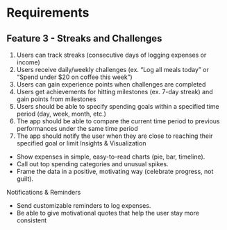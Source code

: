 # Requirements

## Feature 3 - Streaks and Challenges

1. Users can track streaks (consecutive days of logging expenses or income)
2. Users receive daily/weekly challenges (ex. “Log all meals today” or “Spend under $20 on coffee this week”)
3. Users can gain experience points when challenges are completed
4. Users get achievements for hitting milestones (ex. 7-day streak) and gain points from milestones
5. Users should be able to specify spending goals within a specified time period (day, week, month, etc.)
6. The app should be able to compare the current time period to previous performances under the same time period
7. The app should notify the user when they are close to reaching their specified goal or limit
Insights & Visualization
- Show expenses in simple, easy-to-read charts (pie, bar, timeline).
- Call out top spending categories and unusual spikes.
- Frame the data in a positive, motivating way (celebrate progress, not guilt).

Notifications & Reminders
- Send customizable reminders to log expenses.
- Be able to give motivational quotes that help the user stay more consistent